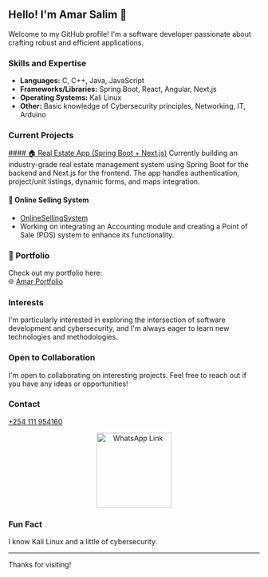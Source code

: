 ## Hello! I'm Amar Salim 👋

Welcome to my GitHub profile! I'm a software developer passionate about crafting robust and efficient applications.

### Skills and Expertise

* **Languages:** C, C++, Java, JavaScript  
* **Frameworks/Libraries:** Spring Boot, React, Angular, Next.js  
* **Operating Systems:** Kali Linux  
* **Other:** Basic knowledge of Cybersecurity principles, Networking, IT, Arduino  

### Current Projects

[#### 🏠 Real Estate App (Spring Boot + Next.js)](https://github.com/Amarsalim30/real-estate-app-backend)
Currently building an industry-grade real estate management system using Spring Boot for the backend and Next.js for the frontend. The app handles authentication, project/unit listings, dynamic forms, and maps integration.

#### 🛒 Online Selling System

* [OnlineSellingSystem](https://github.com/Amarsalim30/Projects)  
* Working on integrating an Accounting module and creating a Point of Sale (POS) system to enhance its functionality.

### 🔗 Portfolio

Check out my portfolio here:  
🌐 [Amar Portfolio](https://amarsalim30.github.io/Amar-portfolio/Amar-portfolio.html)

### Interests

I'm particularly interested in exploring the intersection of software development and cybersecurity, and I'm always eager to learn new technologies and methodologies.

### Open to Collaboration

I'm open to collaborating on interesting projects. Feel free to reach out if you have any ideas or opportunities!

### Contact

[+254 111 954160](https://wa.link/akgc9l)

<p align="center">
  <img src="https://github.com/user-attachments/assets/19a04812-7f24-418b-b423-5b324cd42fa1" alt="WhatsApp Link" width="150">
  <br>
</p>

### Fun Fact

I know Kali Linux and a little of cybersecurity.

---

Thanks for visiting!

